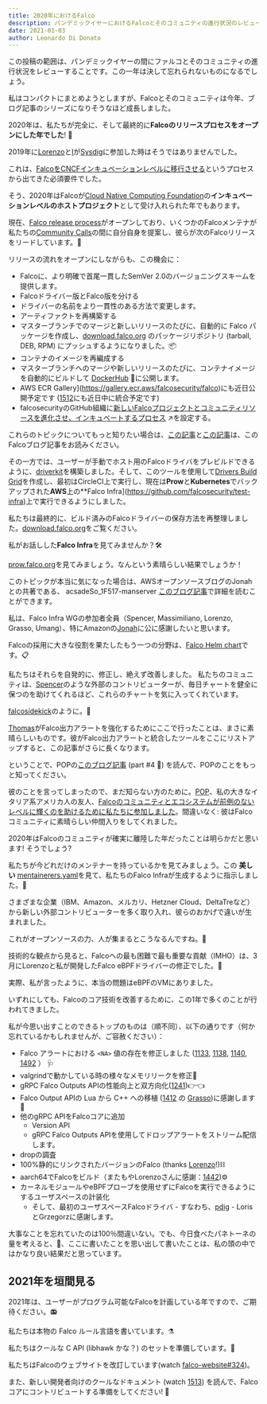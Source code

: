 ```yaml
---
title: 2020年におけるFalco
description: パンデミックイヤーにおけるFalcoとそのコミュニティの進行状況のレビュー
date: 2021-01-03
author: Leonardo Di Donato
---
```


この投稿の範囲は、パンデミックイヤーの間にファルコとそのコミュニティの進行状況をレビューすることです。この一年は決して忘れられないものになるでしょう。

私はコンパクトにまとめようとしますが、Falcoとそのコミュニティは今年、ブログ記事のシリーズになりそうなほど成長しました。

2020年は、私たちが完全に、そして最終的に**Falcoのリリースプロセスをオープンにした年でした**! 📖

2019年に[Lorenzo](https://github.com/fntlnz)と[I](https://github.com/leodido)が[Sysdig](https://sysdig.com)に参加した時はそうではありませんでした。

これは、[FalcoをCNCFインキュベーションレベルに移行させる](https://www.cncf.io/blog/2020/01/08/toc-votes-to-move-falco-into-cncf-incubator)というプロセスから出てきた必須要件でした。

そう、2020年はFalcoが[Cloud Native Computing Foundation](http://cncf.io)の**インキュベーションレベルのホストプロジェクト**として受け入れられた年でもあります。

現在、[Falco release process](https://github.com/falcosecurity/falco/blob/master/RELEASE.md)がオープンしており、いくつかのFalcoメンテナが私たちの[Community Calls](https://github.com/falcosecurity/community)の間に自分自身を提案し、彼らが次のFalcoリリースをリードしています。🔄

リリースの流れをオープンにしながらも、この機会に：

- Falcoに、より明確で首尾一貫したSemVer 2.0のバージョニングスキームを提供します。
- Falcoドライバー版とFalco版を分ける
- ドライバーの名前をより一貫性のある方法で変更します。
- アーティファクトを再構築する
- マスターブランチでのマージと新しいリリースのたびに、自動的に Falco パッケージを作成し、[download.falco.org](https://download.falco.org/?prefix=packages) のパッケージリポジトリ (tarball, DEB, RPM) にプッシュするようになりました。📦
- コンテナのイメージを再編成する
- マスターブランチへのマージや新しいリリースのたびに、コンテナイメージを自動的にビルドして [DockerHub](https://hub.docker.com/u/falcosecurity) 🐳に公開します。
- AWS ECR Gallery](https://gallery.ecr.aws/falcosecurity/falco)にも近日公開予定です ([1512](https://github.com/falcosecurity/falco/pull/1512)にも近日中に統合予定です)
- falcosecurityのGitHub組織に[新しいFalcoプロジェクトとコミュニティリソースを進化させ、インキュベートするプロセス](https://github.com/falcosecurity/evolution) ↗を設定する。

これらのトピックについてもっと知りたい場合は、[この記事](https://falco.org/blog/falco-0-21-0)と[この記事](https://falco.org/blog/falco-0-23-0)は、このFalcoブログ記事をお読みください。

その一方では、ユーザーが手動でホスト用のFalcoドライバをプレビルドできるように、[driverkit](https://github.com/falcosecurity/driverkit)を構築しました。そして、このツールを使用して[Drivers Build Grid](https://github.com/falcosecurity/test-infra/tree/master/driverkit)を作成し、最初はCircleCI上で実行し、現在は**Prow**と**Kubernetes**でバックアップされた**AWS**上の**Falco Infra](https://github.com/falcosecurity/test-infra)上で実行できるようにしました。

私たちは最終的に、ビルド済みのFalcoドライバーの保存方法を再整理しました。[download.falco.org](https://download.falco.org)をご覧ください。

私がお話しした**Falco Infra**を見てみませんか？🛠

[prow.falco.org](https://prow.falco.org)を見てみましょう。なんという素晴らしい結果でしょうか！

このトピックが本当に気になった場合は、AWSオープンソースブログのJonahとの共著である、 acsadeSo_1F517-manserver [このブログ記事](http://bit.ly/falco-prow-aws)で詳細を読むことができます。

私は、Falco Infra WGの参加者全員（Spencer, Massimiliano, Lorenzo, Grasso, Umang）、特にAmazonの[Jonah](https://github.com/jonahjon/)に公に感謝したいと思います。

Falcoの採用に大きな役割を果たしたもう一つの分野は、[Falco Helm chart](https://github.com/falcosecurity/charts)です。📋

私たちはそれらを自発的に、修正し、絶えず改善しました。
私たちのコミュニティは、[Spencer](https://github.com/nibalizer)のような外部のコントリビューターが、毎日チャートを健全に保つのを助けてくれるほど、これらのチャートを気に入ってくれています。

[falcosidekick](https://github.com/falcosecurity/falcosidekick)のように。🔫

[Thomas](https://github.com/issif)がFalco出力アラートを強化するためにここで行ったことは、まさに素晴らしいものです。彼がFalco出力アラートと統合したツールをここにリストアップすると、この記事がさらに長くなります。

ということで、POPの[このブログ記事](https://www.cncf.io/blog/2020/08/17/falco-update-whats-new-in-falco-0-25) (part #4 🔗) を読んで、POPのことをもっと知ってください。

彼のことを言ってしまったので、まだ知らない方のために。[POP](https://github.com/danpopsd)、私の大きなイタリア系アメリカ人の友人、[Falcoのコミュニティとエコシステムが前例のないレベルに輝くのを助けるために私たちに参加しました](https://www.cncf.io/blog/2020/12/14/join-pop-falco-org)。間違いなく: 彼はFalcoコミュニティに素晴らしい仲間入りをしてくれました。

2020年はFalcoのコミュニティが確実に離陸した年だったことは明らかだと思います! そうでしょう?

私たちが今どれだけのメンテナーを持っているかを見てみましょう。この **美しい** [mentainerers.yaml](https://github.com/falcosecurity/.github/blob/master/maintainers.yaml)を見て、私たちのFalco Infraが生成するように指示しました。👥

さまざまな企業（IBM、Amazon、メルカリ、Hetzner Cloud、DeltaTreなど）から新しい外部コントリビューターを多く取り入れ、彼らのおかげで違いが生まれました。

これがオープンソースの力、人が集まるとこうなるんですね。🤗

技術的な観点から見ると、Falcoへの最も困難で最も重要な貢献（IMHO）は、3月にLorenzoと私が開発したFalco eBPFドライバーの修正でした。🔬

実際、私が言ったように、本当の問題はeBPFのVMにありました。

いずれにしても、Falcoのコア技術を改善するために、この1年で多くのことが行われてきました。

私が今思い出すことのできるトップのものは（順不同）、以下の通りです（何か忘れているかもしれませんが、ご容赦ください）：

- Falco アラートにおける `<NA>` 値の存在を修正しました ([1133](https://github.com/falcosecurity/falco/pull/1133), [1138](https://github.com/falcosecurity/falco/pull/1138), [1140](https://github.com/falcosecurity/falco/pull/1140), [1492](https://github.com/falcosecurity/falco/pull/1492) ） 🩺
- valgrindで動かしている時の様々なメモリリークを修正🔩
- gRPC Falco Outputs APIの性能向上と双方向化([1241](https://github.com/falcosecurity/falco/pull/1241))👉👈
- Falco Output APIの Lua から C++ への移植 ([1412](https://github.com/falcosecurity/falco/pull/1412) の [Grasso](https://github.com/leogr))に感謝します🔧
- 他のgRPC APIをFalcoコアに追加
  - Version API
  - gRPC Falco Outputs APIを使用してドロップアラートをストリーム配信します。
- dropの調査
- 100%静的にリンクされたバージョンのFalco (thanks [Lorenzo](https://github.com/fntlnz)!)⛓
- aarch64でFalcoをビルド（またもやLorenzoさんに感謝：[1442](https://github.com/falcosecurity/falco/pull/1442))⚙
- カーネルモジュールやeBPFプローブを使用せずにFalcoを実行できるようにするユーザスペースの計装化
  - そして、最初のユーザスペースFalcoドライバ - すなわち、[pdig](https://github.com/falcosecurity/pdig) - LorisとGrzegorzに感謝します。

大事なことを忘れていたのは100％間違いない。でも、今日食べたパネトーネの量を考えると、🍞、ここに書いたことを思い出して書いたことは、私の頭の中ではかなり良い結果だと思っています。

## 2021年を垣間見る

2021年は、ユーザーがプログラム可能なFalcoを計画している年ですので、ご期待ください。📻

私たちは本物の Falco ルール言語を書いています。⚗

私たちはクールな C API (libhawk かな？) のセットを準備しています。🧪

私たちはFalcoのウェブサイトを改訂しています(watch [falco-website#324](https://github.com/falcosecurity/falco-website/pull/324))。

また、新しい開発者向けのクールなドキュメント (watch [1513](https://github.com/falcosecurity/falco/pull/1513)) を読んで、Falco コアにコントリビュートする準備をしてください! 📔
